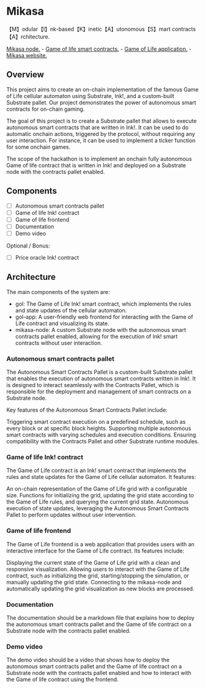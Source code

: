 # Mikasa

【M】odular【I】nk-based【K】inetic【A】utonomous【S】mart contracts【A】rchitecture.

[Mikasa node.](https://github.com/mikasa-ack/mikasa-node) - [Game of life smart contracts.](https://github.com/mikasa-ack/gol) - [Game of Life application.](https://github.com/mikasa-ack/gol-app) - [Mikasa website.](https://github.com/mikasa-ack/mikasa-website) 

## Overview

This project aims to create an on-chain implementation of the famous Game of Life cellular automaton using Substrate, Ink!, and a custom-built Substrate pallet. Our project demonstrates the power of autonomous smart contracts for on-chain gaming.

The goal of this project is to create a Substrate pallet that allows to execute autonomous smart contracts that are written in Ink!. It can be used to do automatic onchain actions, triggered by the protocol, without requiring any user interaction. For instance, it can be used to implement a ticker function for some onchain games. 

The scope of the hackathon is to implement an onchain fully autonomous Game of life contract that is written in Ink! and deployed on a Substrate node with the contracts pallet enabled.

## Components

- [ ] Autonomous smart contracts pallet
- [ ] Game of life Ink! contract
- [ ] Game of life frontend
- [ ] Documentation
- [ ] Demo video

Optional / Bonus:
- [ ] Price oracle Ink! contract


## Architecture

The main components of the system are:
- gol: The Game of Life Ink! smart contract, which implements the rules and state updates of the cellular automaton.
- gol-app: A user-friendly web frontend for interacting with the Game of Life contract and visualizing its state.
- mikasa-node: A custom Substrate node with the autonomous smart contracts pallet enabled, allowing for the execution of Ink! smart contracts without user interaction.

### Autonomous smart contracts pallet

The Autonomous Smart Contracts Pallet is a custom-built Substrate pallet that enables the execution of autonomous smart contracts written in Ink!. It is designed to interact seamlessly with the Contracts Pallet, which is responsible for the deployment and management of smart contracts on a Substrate node.

Key features of the Autonomous Smart Contracts Pallet include:

Triggering smart contract execution on a predefined schedule, such as every block or at specific block heights.
Supporting multiple autonomous smart contracts with varying schedules and execution conditions.
Ensuring compatibility with the Contracts Pallet and other Substrate runtime modules.

### Game of life Ink! contract

The Game of Life contract is an Ink! smart contract that implements the rules and state updates for the Game of Life cellular automaton. It features:

An on-chain representation of the Game of Life grid with a configurable size.
Functions for initializing the grid, updating the grid state according to the Game of Life rules, and querying the current grid state.
Autonomous execution of state updates, leveraging the Autonomous Smart Contracts Pallet to perform updates without user intervention.

### Game of life frontend

The Game of Life frontend is a web application that provides users with an interactive interface for the Game of Life contract. Its features include:

Displaying the current state of the Game of Life grid with a clean and responsive visualization.
Allowing users to interact with the Game of Life contract, such as initializing the grid, starting/stopping the simulation, or manually updating the grid state.
Connecting to the mikasa-node and automatically updating the grid visualization as new blocks are processed.

### Documentation

The documentation should be a markdown file that explains how to deploy the autonomous smart contracts pallet and the Game of life contract on a Substrate node with the contracts pallet enabled.

### Demo video

The demo video should be a video that shows how to deploy the autonomous smart contracts pallet and the Game of life contract on a Substrate node with the contracts pallet enabled and how to interact with the Game of life contract using the frontend.

